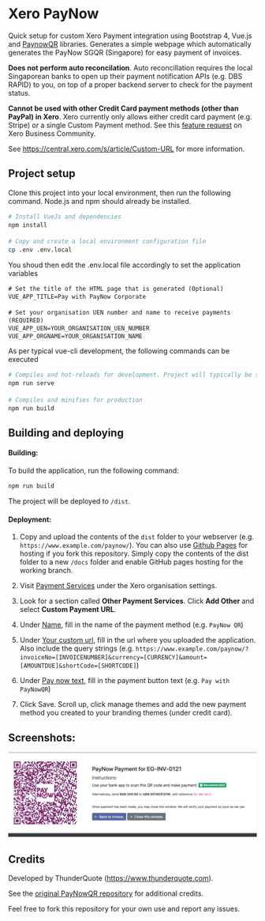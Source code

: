 # Xero PayNow
Quick setup for custom Xero Payment integration using Bootstrap 4, Vue.js and [PaynowQR](https://github.com/ThunderQuoteTeam/PaynowQR) libraries. Generates a simple webpage which automatically generates the PayNow SGQR (Singapore) for easy payment of invoices.

**Does not perform auto reconcilation**. Auto reconcillation requires the local Singaporean banks to open up their payment notification APIs (e.g. DBS RAPID) to you, on top of a proper backend server to check for the payment status.

**Cannot be used with other Credit Card payment methods (other than PayPal) in Xero**. Xero currently only allows either credit card payment (e.g. Stripe) or a single Custom Payment method. See this [feature request](https://community.xero.com/business/discussion/3145941) on Xero Business Community.


See https://central.xero.com/s/article/Custom-URL for more information.

## Project setup
Clone this project into your local environment, then run the following command. Node.js and npm should already be installed.
```bash
# Install VueJs and dependencies
npm install

# Copy and create a local environment configuration file
cp .env .env.local
```

You shoud then edit the .env.local file accordingly to set the application variables
```shell
# Set the title of the HTML page that is generated (Optional)
VUE_APP_TITLE=Pay with PayNow Corporate

# Set your organisation UEN number and name to receive payments (REQUIRED)
VUE_APP_UEN=YOUR_ORGANISATION_UEN_NUMBER
VUE_APP_ORGNAME=YOUR_ORGANISATION_NAME
```

As per typical vue-cli development, the following commands can be executed
```bash
# Compiles and hot-reloads for development. Project will typically be served on localhost:8080
npm run serve

# Compiles and minifies for production
npm run build
```

## Building and deploying

#### Building:

To build the application, run the following command:
```bash
npm run build
```
The project will be deployed to `/dist`. 

#### Deployment:
1. Copy and upload the contents of the `dist` folder to your webserver (e.g. `https://www.example.com/paynow/`). You can also use [Github Pages](https://pages.github.com/) for hosting if you fork this repository. Simply copy the contents of the dist folder to a new `/docs` folder and enable GitHub pages hosting for the working branch. 

2. Visit [Payment Services](https://go.xero.com/Settings/PaymentGateways/) under the Xero organisation settings.

3. Look for a section called **Other Payment Services**. Click **Add Other** and select **Custom Payment URL**.

4. Under <ins>Name</ins>, fill in the name of the payment method (e.g. `PayNow QR`)

5. Under <ins>Your custom url</ins>, fill in the url where you uploaded the application. Also include the query strings
(e.g. `https://www.example.com/paynow/?invoiceNo=[INVOICENUMBER]&currency=[CURRENCY]&amount=[AMOUNTDUE]&shortCode=[SHORTCODE]`)

6. Under <ins>Pay now text</ins>, fill in the payment button text (e.g. `Pay with PayNowQR`)

7. Click Save. Scroll up, click manage themes and add the new payment method you created to your branding themes (under credit card).

## Screenshots:

![Sample Application Screenshot](https://raw.githubusercontent.com/ThunderQuoteTeam/XeroPayNowQR/main/screenshots/example.jpg "Sample Application Screenshot")

## Credits
Developed by ThunderQuote (https://www.thunderquote.com). 

See the [original PayNowQR repository](https://github.com/ThunderQuoteTeam/PaynowQR) for additional credits.

Feel free to fork this repository for your own use and report any issues.

